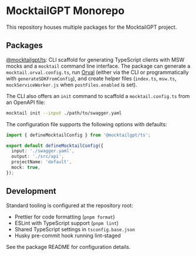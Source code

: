 # MocktailGPT Monorepo

This repository houses multiple packages for the MocktailGPT project.

## Packages

[@mocktailgpt/ts](packages/ts): CLI scaffold for generating TypeScript clients
with MSW mocks and a `mocktail` command line interface. The package can
generate a `mocktail.orval.config.ts`, run [Orval](https://orval.dev) (either via the
CLI or programmatically with `generateSDKFromConfig`), and create helper files
(`index.ts`, `msw.ts`, `mockServiceWorker.js` when `postFiles.enabled` is set).

The CLI also offers an `init` command to scaffold a `mocktail.config.ts` from an
OpenAPI file:

```bash
mocktail init --input ./path/to/swagger.yaml
```

The configuration file supports the following options with defaults:

```ts
import { defineMocktailConfig } from '@mocktailgpt/ts';

export default defineMocktailConfig({
  input: './swagger.yaml',
  output: './src/api',
  projectName: 'default',
  mock: true,
});
```

## Development

Standard tooling is configured at the repository root:

- Prettier for code formatting (`pnpm format`)
- ESLint with TypeScript support (`pnpm lint`)
- Shared TypeScript settings in `tsconfig.base.json`
- Husky pre-commit hook running lint-staged

See the package README for configuration details.
